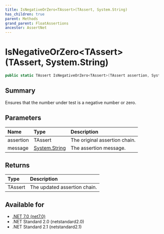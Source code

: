 ```yaml
---
title: IsNegativeOrZero<TAssert>(TAssert, System.String)
has_children: true
parent: Methods
grand_parent: FloatAssertions
ancestor: AssertNet
---
```

# IsNegativeOrZero&lt;TAssert&gt;(TAssert, System.String)

```csharp
public static TAssert IsNegativeOrZero<TAssert>(TAssert assertion, System.String message);
```

## Summary
Ensures that the number under test is a negative number or zero.

## Parameters
| Name      | Type                                                                        | Description                   |
|:----------|:----------------------------------------------------------------------------|:------------------------------|
| assertion | TAssert                                                                     | The original assertion chain. |
| message   | [System.String](https://learn.microsoft.com/en-us/dotnet/api/system.string) | The assertion message.        |


## Returns
| Type    | Description                  |
|:--------|:-----------------------------|
| TAssert | The updated assertion chain. |

## Available for
- [.NET 7.0 (net7.0)](https://versionsof.net/core/7.0/)
- .NET Standard 2.0 (netstandard2.0)
- .NET Standard 2.1 (netstandard2.1)

